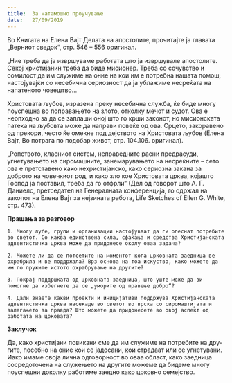 ```yaml
---
title:  За натамошно проучување
date:   27/09/2019
---
```


Во Книгата на Елена Вајт Делата на апостолите, прочитајте ја главата „Верниот сведок“, стр. 546 – 556 оригинал.

„Ние треба да ја извршуваме работата што ја извршувале апостолите. Секој христијанин треба да биде мисионер. Треба со сочувство и сомилост да им служиме на оние на кои им е потребна нашата помош, настојувајќи со несебична сериозност да ја ублажиме несреќата на напатеното човештво...

Христовата љубов, изразена преку несебична служба, ќе биде многу поуспешна во поправањето на злото, отколку мечот и судот. Ова е неопходно за да се заплаши оној што го крши законот, но мисионската патека на љубовта може да направи повеќе од ова. Срцето, закоравено од прекори, често ќе омекне под дејството на Христовата љубов (Eлена Вајт, Во потрага по подобар живот, стр. 104.106. oригинал).

„Ропството, класниот систем, неправедните расни предрасуди, угнетувањето на сиромашните, занемарувањето на несреќните – сето ова е претставено како нехристијанско, како сериозна закана за доброто на чо­вечкиот род, и како зло кое Христовата црква, којашто Господ ја поставил, треба да го отфрли“ (Дел од говорот што А. Г. Даниелс, претседател на Генералната конференција, го одржал на закопот на Елена Вајт за нејзината работа, Life Sketches of Ellen G. White, стр. 473).

**Прашања за разговор**

`1. Многу луѓе, групи и организации настојуваат да ги олеснат потре­бите во светот. Со каква единствена сила, сфаќања и средства Христи­јан­ската адвентистичка црква може да придонесе околу оваа задача?`

`2. Можете ли да се потсетите на моментот кога црковната заедни­ца ве охрабрила и ве поддржала? Врз основа на тоа искуство, како можете да им го пружите истото охрабрување на другите?`

`3. Покрај поддршката од црковната заедница, што уште може да ви помогне да избегнете да се „уморите од правење добро“?`

`4. Дали знаете какви проекти и иницијативи поддржува Хрис­ти­­јанската адвентистичка црква насекаде во светот во врска со сиро­маштијата и залагањето за правда? Што можете да придонесете во овој аспект од работата на црковата?`

**Заклучок**

Да, како христијани повикани сме да им служиме на потребите на дру­гите, посебно на оние кои се јадосани, кои страдаат или се угнетувани. Иако имаме своја лична одговорност во оваа област, како заедница сосредоточена на служењето на другите можеме да бидеме многу поуспешни доколку работиме заедно како црковно семејство.
